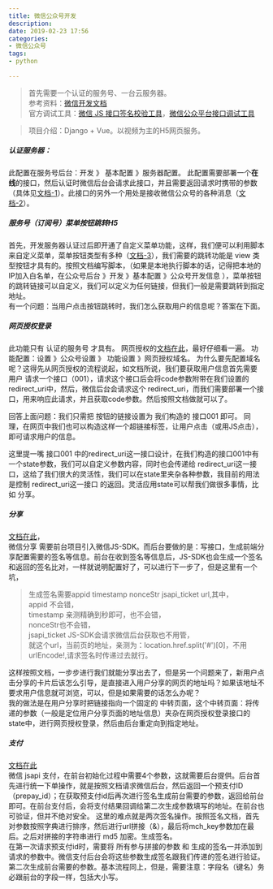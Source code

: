 ```yaml
---
title: 微信公众号开发  
description:  
date: 2019-02-23 17:56  
categories:
- 微信公众号   
tags:  
- python  
 
---
```

> 首先需要一个认证的服务号、一台云服务器。  
参考资料：[微信开发文档](https://mp.weixin.qq.com/wiki?t=resource/res_main&id=mp1445241432)  
官方调试工具：[微信 JS 接口签名校验工具](https://mp.weixin.qq.com/debug/cgi-bin/sandbox?t=jsapisign)，[微信公众平台接口调试工具](https://mp.weixin.qq.com/debug/cgi-bin/apiinfo)   

> 项目介绍：Django + Vue。以视频为主的H5网页服务。
##### 认证服务器：
此配置在服务号后台：开发 》 基本配置 》服务器配置。
此配置需要部署一个**在线**的接口，然后认证时微信后台会请求此接口，并且需要返回请求时携带的参数（具体见[文档-1](https://mp.weixin.qq.com/wiki?t=resource/res_main&id=mp1421135319)）。此接口的另外一个用处是接收微信公众号的各种消息（[文档-2](https://mp.weixin.qq.com/wiki?t=resource/res_main&id=mp1421140453)）。  

##### 服务号（订阅号）菜单按钮跳转H5  
首先，开发服务器认证过后即开通了自定义菜单功能，这样，我们便可以利用脚本来自定义菜单，菜单按钮类型有多种（[文档-3](https://mp.weixin.qq.com/wiki?t=resource/res_main&id=mp1421141013)），我们需要的跳转功能是 view 类型按钮才具有的。按照文档编写脚本，（如果是本地执行脚本的话，记得把本地的IP加入白名单，在公众号后台 》开发 》基本配置 》公众号开发信息
），菜单按钮的跳转链接可以自定义，我们可以定义为任何链接，但我们一般是需要跳转到指定地址。   
有一个问题：当用户点击按钮跳转时，我们怎么获取用户的信息呢？答案在下面。
##### 网页授权登录
此功能只有 认证的服务号 才具有。
网页授权的[文档在此](https://mp.weixin.qq.com/wiki?t=resource/res_main&id=mp1421140842)，最好仔细看一遍。
功能配置：设置 》公众号设置 》 功能设置 》网页授权域名。
为什么要先配置域名呢？这得先从网页授权的流程说起，如文档所说，我们要获取用户信息首先需要 用户 请求一个接口（001），请求这个接口后会将code参数附带在我们设置的redirect_uri中，然后，微信后台会请求这个 redirect_uri，而我们需要部署一个接口，用来响应此请求，并且获取code参数。然后按照文档做就可以了。  

回答上面问题：我们只需把 按钮的链接设置为 我们构造的 接口001 即可。
同理，在网页中我们也可以构造这样一个超链接标签，让用户点击（或用JS点击），即可请求用户的信息。  

这里提一嘴 接口001 中的redirect_uri这一接口设计，在我们构造的接口001中有一个state参数，我们可以自定义参数内容，同时也会传递给 redirect_uri这一接口，这给了我们很大的灵活性，我们可以在state里夹杂各种参数，我目前的用法是控制 redirect_uri这一接口 的返回。灵活应用state可以帮我们做很多事情，比如 分享。
##### 分享
[文档在此](https://mp.weixin.qq.com/wiki?t=resource/res_main&id=mp1421141115)，  
微信分享 需要前台项目引入微信JS-SDK。而后台要做的是：写接口，生成前端分享配置需要的签名等信息。前台在收到签名等信息后，JS-SDK也会生成一个签名和返回的签名比对，一样就说明配置好了，可以进行下一步了，但是这里有一个坑，  
>生成签名需要appid timestamp nonceStr jsapi_ticket url,其中，  
appid 不会错，  
timestamp 亲测精确到秒即可，也不会错，  
nonceStr也不会错，  
jsapi_ticket JS-SDK会请求微信后台获取也不用管，  
就这个url，当前页的地址，亲测为：location.href.split('#')[0]，不用urlEncode!,请求签名时传递过去就行。  

这样按照文档，一步步进行我们就能分享出去了，但是另一个问题来了，新用户点击分享的卡片后该怎么引导，是直接进入用户分享的网页的地址吗？如果该地址不要求用户信息就可浏览，可以，但是如果需要的话怎么办呢？  
我的做法是在用户分享时把链接指向一个固定的 中转页面，这个中转页面：将传递的参数（一般是定位用户分享页面的地址信息）夹杂在网页授权登录接口的state中，进行网页授权登录，然后由后台重定向到指定地址。

##### 支付
[文档在此](https://pay.weixin.qq.com/wiki/doc/api/jsapi.php?chapter=4_3)  
微信 jsapi 支付，在前台初始化过程中需要4个参数，这就需要后台提供。后台首先进行统一下单操作，就是按照文档请求微信后台，然后返回一个预支付ID（prepay_id）；在获取预支付id后再次进行签名生成前台需要的参数，返回给前台即可。在前台支付后，会将支付结果回调给第二次生成参数填写的地址。在前台也可验证，但并不绝对安全。
这里的难点就是两次签名操作。按照签名文档，首先对参数按照字典进行排序，然后进行url拼接（&），最后将mch_key参数加在最后。之后对拼接的字符串进行 md5 加密。生成签名。  
在第一次请求预支付id时，需要将 所有参与拼接的参数 和 生成的签名一并添加到请求的参数中。微信支付后台会将这些参数生成签名跟我们传递的签名进行验证。  
第二次生成前台需要的参数。基本流程同上，但是，需要注意：字段名（键名）务必跟前台的字段一样，包括大小写。
